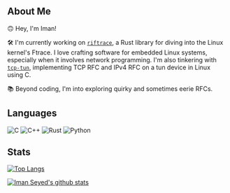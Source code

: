 ## About Me 
🙃 Hey, I'm Iman!

🛠️ I'm currently working on [`riftrace`](https://github.com/ImanSeyed/riftrace), a Rust library for diving into the Linux kernel's Ftrace. I love crafting software for embedded Linux systems, especially when it involves network programming. I'm also tinkering with [`tcp-tun`](https://github.com/ImanSeyed/tcp-tun), implementing TCP RFC and IPv4 RFC on a tun device in Linux using C.

📚 Beyond coding, I'm into exploring quirky and sometimes eerie RFCs.

## Languages
<p>
    <img src="https://img.shields.io/badge/-C-007ACC?style=for-the-badge&logo=C&logoColor=white" alt="C">
    <img src="https://img.shields.io/badge/-C++-007DCC?style=for-the-badge&logo=c%2B%2B&logoColor=white" alt="C++">
    <img src="https://img.shields.io/badge/-Rust-red?logo=Rust&style=for-the-badge" alt="Rust">
    <img src="https://img.shields.io/badge/-Python-F7DF1E?style=for-the-badge&logo=Python&logoColor=white" alt="Python">
</p>

## Stats
[![Top Langs](https://github-readme-stats.vercel.app/api/top-langs/?username=ImanSeyed&theme=vision-friendly-dark&hide=html,vim%20script)](https://github.com/anuraghazra/github-readme-stats)

[![Iman Seyed's github stats](https://github-readme-stats.vercel.app/api?username=ImanSeyed&show_icons=true&theme=vision-friendly-dark)](https://github.com/ImanSeyed/github-readme-stats)

